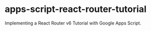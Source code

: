 # apps-script-react-router-tutorial
Implementing a React Router v6 Tutorial with Google Apps Script.
